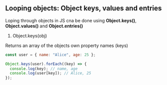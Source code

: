 ## Looping objects: Object keys, values and entries

Loping through objects in JS cna be done using **Object.keys()**, **Object.values()** and **Object.entries()**

1. Object.keys(obj)

Returns an array of the objects own property names (keys)

```js
const user = { name: "Alice", age: 25 };

Object.keys(user).forEach((key) => {
  console.log(key); // name, age
  console.log(user[key]); // Alice, 25
});
```
